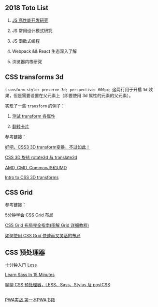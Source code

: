 ## 2018 Toto List

1. [JS 高性能开发研究](/JS性能优化.md)

2. JS 常用设计模式研究

3. JS 函数式编程

4. Webpack && React 生态深入了解

5. 浏览器内核研究

## CSS transforms 3d

`transform-style: preserve-3d; perspective: 600px;` 这两行用于开启 `3d` 效果，但是需要设置在父元素上（即要使用 3d 属性的元素的父元素）。

实现了一些 `transform` 的例子：

1. [测试 transform 各属性](https://hwaphon.github.io/Todo/transform3d/index.html)

2. [翻转卡片](https://hwaphon.github.io/Todo/transform3d/page/card.html)


参考链接：

[好吧，CSS3 3D transform变换，不过如此！](http://www.zhangxinxu.com/wordpress/2012/09/css3-3d-transform-perspective-animate-transition/)

[CSS 3D 旋转 rotate3d 与 translate3d](https://www.puritys.me/zh_cn/docs-blog/article-353-CSS-3D-%E6%97%8B%E8%BD%AC-rotate3d-%E4%B8%8E-translate3d.html)

[AMD, CMD, CommonJS和UMD](https://segmentfault.com/a/1190000004873947)

[Intro to CSS 3D transforms](https://3dtransforms.desandro.com/)

## CSS Grid

参考链接：

[5分钟学会 CSS Grid 布局](http://www.css88.com/archives/8506)

[CSS Grid 布局完全指南(图解 Grid 详细教程)](http://www.css88.com/archives/8510)

[如何使用 CSS Grid 快速而又灵活的布局](http://www.css88.com/archives/8512)

## CSS 预处理器

[十分钟入门 Less](https://www.jianshu.com/p/c676041f387e)

[Learn Sass In 15 Minutes](https://tutorialzine.com/2016/01/learn-sass-in-15-minutes)

[聊聊 CSS 预处理器，LESS、Sass、Stylus 及 postCSS](https://github.com/SolidZORO/blog/issues/11)

##

[PWA实战.第一本PWA书籍](http://sangka-z.com/PWA-Book-CN/)
